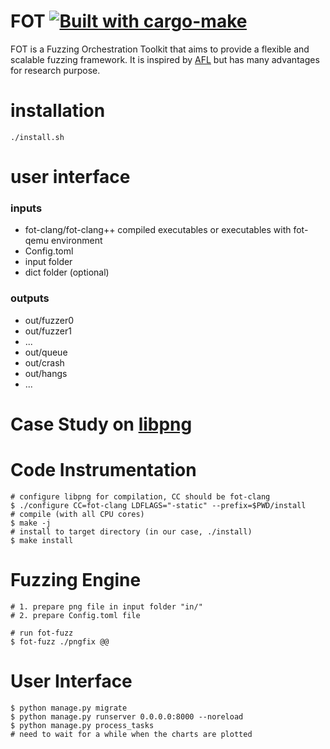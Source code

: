 FOT [![Built with cargo-make](https://sagiegurari.github.io/cargo-make/assets/badges/cargo-make.svg)](https://sagiegurari.github.io/cargo-make)
====================

FOT is a Fuzzing Orchestration Toolkit that aims to provide a flexible and scalable fuzzing framework.
It is inspired by [AFL](http://lcamtuf.coredump.cx/afl/) but has many advantages for research purpose.

installation
====================

```
./install.sh
```

user interface
====================

### inputs

- fot-clang/fot-clang++ compiled executables or executables with fot-qemu environment
- Config.toml
- input folder
- dict folder (optional)

### outputs
- out/fuzzer0
- out/fuzzer1
- ...
- out/queue
- out/crash
- out/hangs
- ...


Case Study on [libpng](http://www.libpng.org/pub/png/libpng.html)
====================


# Code Instrumentation

    # configure libpng for compilation, CC should be fot-clang
    $ ./configure CC=fot-clang LDFLAGS="-static" --prefix=$PWD/install
    # compile (with all CPU cores)
    $ make -j
    # install to target directory (in our case, ./install)
    $ make install

# Fuzzing Engine

    # 1. prepare png file in input folder "in/"
    # 2. prepare Config.toml file

    # run fot-fuzz
    $ fot-fuzz ./pngfix @@

# User Interface

    $ python manage.py migrate
    $ python manage.py runserver 0.0.0.0:8000 --noreload
    $ python manage.py process_tasks
    # need to wait for a while when the charts are plotted
